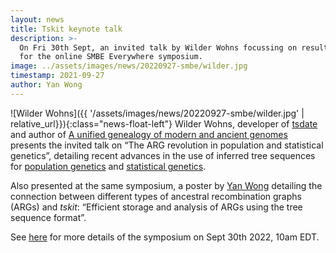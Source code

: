 ```yaml
---
layout: news
title: Tskit keynote talk
description: >-
  On Fri 30th Sept, an invited talk by Wilder Wohns focussing on results from recent _tskit_-related advances,
  for the online SMBE Everywhere symposium. 
image: ../assets/images/news/20220927-smbe/wilder.jpg
timestamp: 2021-09-27
author: Yan Wong
---
```


![Wilder Wohns]({{ '/assets/images/news/20220927-smbe/wilder.jpg' |  relative_url}}){:class="news-float-left"}
Wilder Wohns, developer of [tsdate](https://tskit.dev/software/tsdate.html) and author of [A unified genealogy of modern and ancient genomes](https://doi.org/10.1126/science.abi8264) presents the invited talk on &ldquo;The ARG revolution in population and statistical genetics&rdquo;, detailing recent advances in the use of inferred tree sequences for [population genetics](https://tskit.dev/genetics-research/#popgen) and [statistical genetics](https://tskit.dev/genetics-research/#popgen).

Also presented at the same symposium, a poster by [Yan Wong](https://www.bdi.ox.ac.uk/Team/yan-wong) detailing the connection between different types of ancestral recombination graphs (ARGs) and _tskit_: &ldquo;Efficient storage and analysis of ARGs using the tree sequence format&rdquo;.

See [here](https://virtual.oxfordabstracts.com/#/event/3132/program) for more details of the symposium on Sept 30th 2022, 10am EDT.